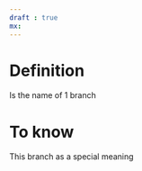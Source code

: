 ```yaml
---
draft : true
mx:  
---
```


# Definition
Is the name of 1 branch

# To know
This branch as a special meaning

